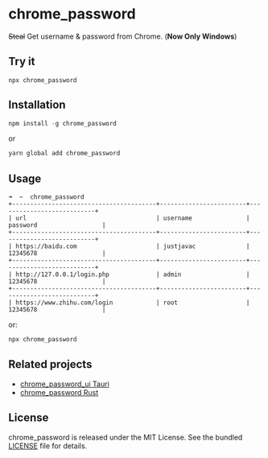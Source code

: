 # chrome_password

~~Steal~~ Get username & password from Chrome. (**Now Only Windows**)

## Try it

```shell
npx chrome_password
```

## Installation

```powershell
npm install -g chrome_password
```

or

```powershell
yarn global add chrome_password
```

## Usage

```plain
➜  ~  chrome_password
+----------------------------------------+------------------------+---------------------------+
| url                                    | username               | password                  |
+----------------------------------------+------------------------+---------------------------+
| https://baidu.com                      | justjavac              | 12345678                  |
+----------------------------------------+------------------------+---------------------------+
| http://127.0.0.1/login.php             | admin                  | 12345678                  |
+----------------------------------------+------------------------+---------------------------+
| https://www.zhihu.com/login            | root                   | 12345678                  |
```

or:

```powershell
npx chrome_password
```

## Related projects

- [chrome_password_ui Tauri](https://github.com/justjavac/steal_password_from_browser)
- [chrome_password Rust](https://github.com/justjavac/chrome_password.js)

## License

chrome_password is released under the MIT License. See the bundled
[LICENSE](./LICENSE) file for details.
